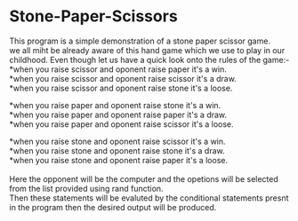 # Stone-Paper-Scissors
This program is a simple demonstration of a stone paper scissor game.<br>
we all miht be already aware of this hand game which we use to play in our childhood. Even though let us have a quick look onto the rules of the game:-<br>
 *when you raise scissor and oponent raise paper it's a win.<br>
 *when you raise scissor and oponent raise scissor it's a draw.<br>
 *when you raise scissor and oponent raise stone it's a loose.<br>
 
 *when you raise paper and oponent raise stone it's a win.<br>
 *when you raise paper and oponent raise paper it's a draw.<br>
 *when you raise paper and oponent raise scissor it's a loose.<br>
 
 *when you raise stone and oponent raise scissor it's a win.<br>
 *when you raise stone and oponent raise stone it's a draw.<br>
 *when you raise stone and oponent raise paper it's a loose.<br>
 <br>
 Here the opponent will be the computer and the opetions will be selected from the list provided using rand function.<br>
 Then these statements will be evaluted by the conditional statements presnt in the program then the desired output will be produced.
